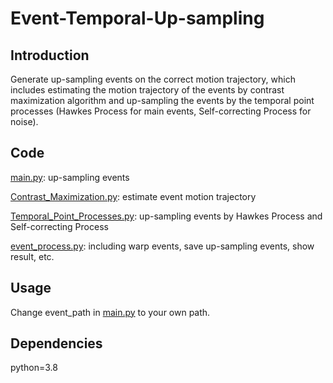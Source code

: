 # Event-Temporal-Up-sampling

## Introduction
Generate up-sampling events on the correct motion trajectory, which includes estimating the motion trajectory of the events by contrast maximization algorithm and up-sampling the events by the temporal point processes (Hawkes Process for main events, Self-correcting Process for noise).


## Code
[main.py](https://github.com/XIJIE-XIANG/Event-Temporal-Up-sampling/blob/main/main.py): up-sampling events

[Contrast_Maximization.py](https://github.com/XIJIE-XIANG/Event-Temporal-Up-sampling/blob/main/Contrast_Maximization.py): estimate event motion trajectory

[Temporal_Point_Processes.py](https://github.com/XIJIE-XIANG/Event-Temporal-Up-sampling/blob/main/Temporal_Point_Processes.py): up-sampling events by Hawkes Process and Self-correcting Process

[event_process.py](https://github.com/XIJIE-XIANG/Event-Temporal-Up-sampling/blob/main/event_process.py): including warp events, save up-sampling events, show result, etc.


## Usage
Change event_path in [main.py](https://github.com/XIJIE-XIANG/Event-Temporal-Up-sampling/blob/main/main.py) to your own path.


## Dependencies
python=3.8


